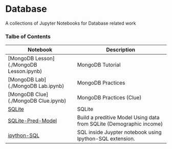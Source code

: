 # Database
A collections of Jupyter Notebooks for Database related work

### Talbe of Contents ###
|Notebook|Description|
|--------------|-----------------------------------|
|[MongoDB Lesson](./MongoDB Lesson.ipynb)|MongoDB Tutorial|
|[MongoDB Lab](./MongoDB Lab.ipynb)|MongoDB Practices|
|[MongoDB Clue](./MongoDB Clue.ipynb)|MongoDB Practices (Clue)|
|[SQLite](./SQLite.ipynb)|SQLite|
|[SQLite-Pred-Model](./SQLite-Pred-Model.ipynb)|Build a preditive Model Using data from SQLite (Demographic income)|
|[ipython-SQL](./ipython-SQL.ipynb)|SQL inside Juypter notebook using Ipython-SQL extension.|
